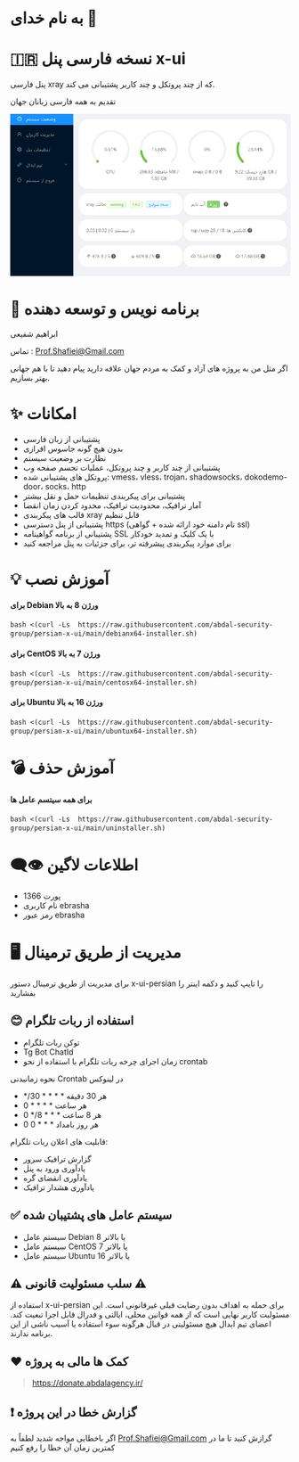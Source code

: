 # به نام خدای 🌈

# 🇮🇷 نسخه فارسی پنل x-ui

پنل فارسی xray که از چند پروتکل و چند کاربر پشتیبانی می کند. 

تقدیم به همه فارسی زبانان جهان

![](https://raw.githubusercontent.com/abdal-security-group/persian-x-ui/main/media/panel.jpg)



# 🤵 برنامه نویس و توسعه دهنده
ابراهیم شفیعی

تماس :  Prof.Shafiei@Gmail.com 

اگر مثل من به پروژه های آزاد و کمک به مردم جهان علاقه دارید پیام دهید تا با هم جهانی بهتر بسازیم.

# ✨ امکانات 

- پشتیبانی از زبان فارسی
- بدون هیچ گونه جاسوس افرازی
- نظارت بر وضعیت سیستم
- پشتیبانی از چند کاربر و چند پروتکل، عملیات تجسم صفحه وب
- پروتکل های پشتیبانی شده: vmess، vless، trojan، shadowsocks، dokodemo-door، socks، http
- پشتیبانی برای پیکربندی تنظیمات حمل و نقل بیشتر
- آمار ترافیک، محدودیت ترافیک، محدود کردن زمان انقضا
- قالب های پیکربندی xray قابل تنظیم
- پشتیبانی از پنل دسترسی https (نام دامنه خود ارائه شده + گواهی ssl)
- پشتیبانی از برنامه گواهینامه SSL با یک کلیک و تمدید خودکار
- برای موارد پیکربندی پیشرفته تر، برای جزئیات به پنل مراجعه کنید

# 💡 آموزش نصب

#### برای Debian ورژن 8 به بالا 
```
bash <(curl -Ls  https://raw.githubusercontent.com/abdal-security-group/persian-x-ui/main/debianx64-installer.sh)
```

#### برای CentOS ورژن 7 به بالا 
```
bash <(curl -Ls  https://raw.githubusercontent.com/abdal-security-group/persian-x-ui/main/centosx64-installer.sh)
```

#### برای Ubuntu ورژن 16 به بالا 
```
bash <(curl -Ls  https://raw.githubusercontent.com/abdal-security-group/persian-x-ui/main/ubuntux64-installer.sh)
```

# 💣 آموزش حذف

#### برای همه سیتسم عامل ها 

```
bash <(curl -Ls  https://raw.githubusercontent.com/abdal-security-group/persian-x-ui/main/uninstaller.sh)
```



 # 👁️‍🗨️ اطلاعات لاگین
 - پورت 1366
 - نام کاربری  ebrasha
 - رمز عبور  ebrasha

# 🖥️ مدیریت از طریق ترمینال

برای مدیریت از طریق ترمینال دستور x-ui-persian را تایپ کنید و دکمه اینتر را بفشارید

## 😊 استفاده از ربات تلگرام 

- توکن ربات تلگرام
- Tg Bot ChatId
- زمان اجرای چرخه ربات تلگرام با استفاده از نحو crontab

نحوه زمانبدنی Crontab در لینوکس 
- */30 * * * *  هر 30 دقیقه
- 0 * * * * هر ساعت
- 0 */8 * * * هر 8 ساعت
- 0 0 * * *  هر روز بامداد


قابلیت های اعلان ربات تلگرام:
- گزارش  ترافیک سرور
- یادآوری ورود به پنل
- یادآوری انقضای گره
- یادآوری هشدار ترافیک

 
## ✅  سیستم عامل های پشتیبان شده

- سیستم عامل Debian 8 یا بالاتر
- سیستم عامل CentOS 7 یا بالاتر
- سیستم عامل Ubuntu 16 یا بالاتر


 
 ## ⚠️ سلب مسئولیت قانونی ⚠️

 استفاده از x-ui-persian برای حمله به اهداف بدون رضایت قبلی غیرقانونی است. این مسئولیت کاربر نهایی است که از همه قوانین محلی، ایالتی و فدرال قابل اجرا تبعیت کند. اعضای تیم ابدال هیچ مسئولیتی در قبال هرگونه سوء استفاده یا آسیب ناشی از این برنامه ندارند.
 

## ❤️ کمک ها مالی به پروژه 
> https://donate.abdalagency.ir/ 


## ❗ گزارش خطا در این پروژه 

 اگر باخطایی مواجه شدید لطفاً به Prof.Shafiei@Gmail.com گرازش کنید تا ما در کمترین زمان آن خطا را رفع کنیم

